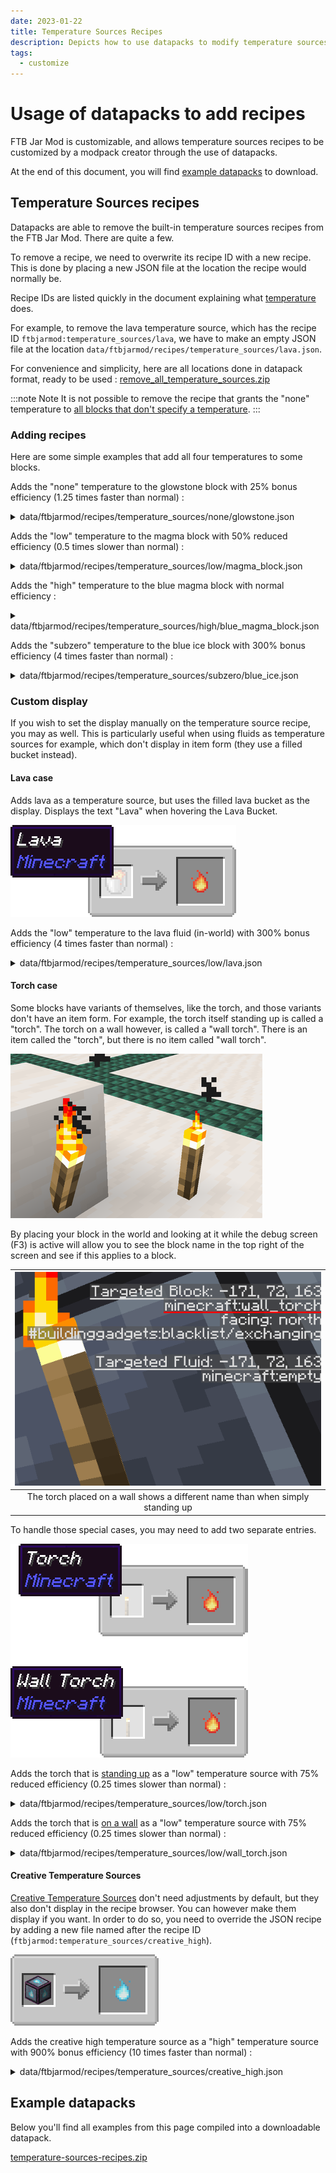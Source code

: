```yaml
---
date: 2023-01-22
title: Temperature Sources Recipes
description: Depicts how to use datapacks to modify temperature sources recipes
tags:
  - customize
---
```


# Usage of datapacks to add recipes

FTB Jar Mod is customizable, and allows temperature sources recipes to be customized by a modpack creator through the use of datapacks.

At the end of this document, you will find [example datapacks](#example-datapacks) to download.

## Temperature Sources recipes

Datapacks are able to remove the built-in temperature sources recipes from the FTB Jar Mod. There are quite a few.

To remove a recipe, we need to overwrite its recipe ID with a new recipe. This is done by placing a new JSON file at the location the recipe would normally be.

Recipe IDs are listed quickly in the document explaining what [temperature](../Contents/Temperature.md) does.

For example, to remove the lava temperature source, which has the recipe ID `ftbjarmod:temperature_sources/lava`, we have to make an empty JSON file at the location `data/ftbjarmod/recipes/temperature_sources/lava.json`.

For convenience and simplicity, here are all locations done in datapack format, ready to be used :
[remove_all_temperature_sources.zip](./_assets/remove-all-temperature-sources.zip)

:::note Note
It is not possible to remove the recipe that grants the "none" temperature to [all blocks that don't specify a temperature](../Contents/Temperature.md#blocks-with-no-temperature).
:::

### Adding recipes

Here are some simple examples that add all four temperatures to some blocks.

Adds the "none" temperature to the glowstone block with 25% bonus efficiency (1.25 times faster than normal) :

<details>
  <summary>data/ftbjarmod/recipes/temperature_sources/none/glowstone.json</summary>

```json
{
  "temperature": "none",
  "block": "minecraft:glowstone",
  "efficiency": 1.25,
  "type": "ftbjarmod:temperature_source"
}
```

</details>

Adds the "low" temperature to the magma block with 50% reduced efficiency (0.5 times slower than normal) :

<details>
  <summary>data/ftbjarmod/recipes/temperature_sources/low/magma_block.json</summary>

  ```json
  {
    "temperature": "low",
    "block": "minecraft:magma_block",
    "efficiency": 0.5,
    "type": "ftbjarmod:temperature_source"
  }
  ```

</details>

Adds the "high" temperature to the blue magma block with normal efficiency :

<details>
  <summary>data/ftbjarmod/recipes/temperature_sources/high/blue_magma_block.json</summary>

```json
{
  "temperature": "high",
  "block": "ftbjarmod:blue_magma_block",
  "efficiency": 1,
  "type": "ftbjarmod:temperature_source"
}
```

</details>

Adds the "subzero" temperature to the blue ice block with 300% bonus efficiency (4 times faster than normal) :

<details>
  <summary>data/ftbjarmod/recipes/temperature_sources/subzero/blue_ice.json</summary>

```json
{
  "temperature": "subzero",
  "block": "minecraft:blue_ice",
  "efficiency": 4,
  "type": "ftbjarmod:temperature_source"
}
```

</details>

### Custom display

If you wish to set the display manually on the temperature source recipe, you may as well. This is particularly useful when using fluids as temperature sources for example, which don't display in item form (they use a filled bucket instead).

#### Lava case

Adds lava as a temperature source, but uses the filled lava bucket as the display. Displays the text "Lava" when hovering the Lava Bucket.

![Displaying lava correctly](../_assets/Recipe%20Examples/lava-display.png "Displaying lava correctly")

Adds the "low" temperature to the lava fluid (in-world) with 300% bonus efficiency (4 times faster than normal) :

<details>
  <summary>data/ftbjarmod/recipes/temperature_sources/low/lava.json</summary>

```json
{
  "temperature": "low",
  "block": "minecraft:lava",
  "item": {
    "item": "minecraft:lava_bucket",
    "nbt": {
      "display": {
        "Name": "{\"translate\": \"block.minecraft.lava\"}"
      }
    }
  },
  "efficiency": 4,
  "type": "ftbjarmod:temperature_source"
}
```

</details>

#### Torch case

Some blocks have variants of themselves, like the torch, and those variants don't have an item form. For example, the torch itself standing up is called a "torch". The torch on a wall however, is called a "wall torch". There is an item called the "torch", but there is no item called "wall torch".

![The two Minecraft torches](../_assets/Recipe%20Examples/two-torches-in-world.png "The two Minecraft torches")

By placing your block in the world and looking at it while the debug screen (F3) is active will allow you to see the block name in the top right of the screen and see if this applies to a block.

|                  ![Wall Torch](../_assets/Recipe%20Examples/wall-torch.png "Wall Torch")                   |
| :-----------------------------------------------------------------------------------------------------: |
| The torch placed on a wall shows a different name than when simply standing up |

To handle those special cases, you may need to add two separate entries.

![Displaying torches correctly](../_assets/Recipe%20Examples/two-torches-display.png "Displaying torches correctly")

Adds the torch that is <u>standing up</u> as a "low" temperature source with 75% reduced efficiency (0.25 times slower than normal) :

<details>
  <summary>data/ftbjarmod/recipes/temperature_sources/low/torch.json</summary>

```json
{
  "temperature": "low",
  "block": "minecraft:torch",
  "item": {
    "item": "minecraft:torch",
    "nbt": {
      "display": {
        "Name": "{\"translate\": \"block.minecraft.torch\"}"
      }
    }
  },
  "efficiency": 0.25,
  "type": "ftbjarmod:temperature_source"
}
```

</details>

Adds the torch that is <u>on a wall</u> as a "low" temperature source with 75% reduced efficiency (0.25 times slower than normal) :

<details>
  <summary>data/ftbjarmod/recipes/temperature_sources/low/wall_torch.json</summary>

```json
{
  "temperature": "low",
  "block": "minecraft:wall_torch",
  "item": {
    "item": "minecraft:torch",
    "nbt": {
      "display": {
        "Name": "{\"translate\": \"block.minecraft.wall_torch\"}"
      }
    }
  },
  "efficiency": 0.25,
  "type": "ftbjarmod:temperature_source"
}
```

</details>

#### Creative Temperature Sources

[Creative Temperature Sources](../Contents/Temperature.md#creative-temperature-sources) don't need adjustments by default, but they also don't display in the recipe browser. You can however make them display if you want. In order to do so, you need to override the JSON recipe by adding a new file named after the recipe ID (`ftbjarmod:temperature_sources/creative_high`).

![Creative High Temperature Source](../Contents/_assets/Temperature/built-in/high-creative.png "Creative High Temperature Source")

Adds the creative high temperature source as a "high" temperature source with 900% bonus efficiency (10 times faster than normal) :

<details>
  <summary>data/ftbjarmod/recipes/temperature_sources/creative_high.json</summary>

```json
{
  "temperature": "high",
  "block": "ftbjarmod:creative_high_temperature_source",
  "efficiency": 10,
  "type": "ftbjarmod:temperature_source"
}
```

</details>

## Example datapacks

Below you'll find all examples from this page compiled into a downloadable datapack.

[temperature-sources-recipes.zip](./_assets/temperature-sources-recipes.zip)
